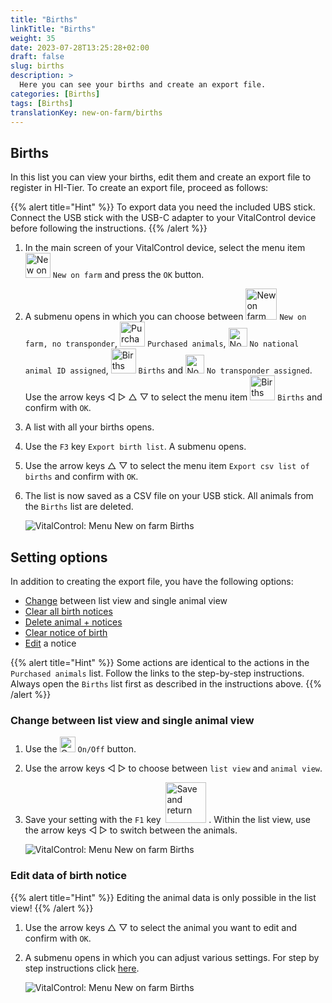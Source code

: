 ```yaml
---
title: "Births"
linkTitle: "Births"
weight: 35
date: 2023-07-28T13:25:28+02:00
draft: false
slug: births
description: >
  Here you can see your births and create an export file.
categories: [Births]
tags: [Births]
translationKey: new-on-farm/births
---
```

## Births

In this list you can view your births, edit them and create an export file to register in HI-Tier. To create an export file, proceed as follows:

{{% alert title="Hint" %}}
To export data you need the included UBS stick. Connect the USB stick with the USB-C adapter to your VitalControl device before following the instructions.
{{% /alert %}}

1. In the main screen of your VitalControl device, select the menu item <img src="/icons/main/new-on-farm.svg" width="40" align="bottom" alt="New on farm" /> `New on farm` and press the `OK` button.

2. A submenu opens in which you can choose between <img src="/icons/registration/new-on-farm-no-transponder.svg" width="50" align="bottom" alt="New on farm, no transponder" /> `New on farm, no transponder`, <img src="/icons/main/new-on-farm.svg" width="40" align="bottom" alt="Purchased animals" /> `Purchased animals`, <img src="/icons/registration/no-eartag-number.svg" width="30" align="bottom" alt="No national animal ID" /> `No national animal ID assigned`, <img src="/icons/main/births.svg" width="40" align="bottom" alt="Births" /> `Births` and <img src="/icons/registration/no-transponder.svg" width="30" align="bottom" alt="No transponder assigned" /> `No transponder assigned`. Use the arrow keys ◁ ▷ △ ▽ to select the menu item <img src="/icons/main/births.svg" width="40" align="bottom" alt="Births" /> `Births` and confirm with `OK`.

3. A list with all your births opens.

4. Use the `F3` key `Export birth list`. A submenu opens.

5. Use the arrow keys △ ▽ to select the menu item `Export csv list of births` and confirm with `OK`.

6. The list is now saved as a CSV file on your USB stick. All animals from the `Births` list are deleted.

    ![VitalControl: Menu New on farm Births](../images/births.png "Births")

## Setting options

In addition to creating the export file, you have the following options:

- [Change](#change-between-list-view-and-single-animal-view) between list view and single animal view
- [Clear all birth notices](../purchased-animals/#clear-all-purchase-notices)
- [Delete animal + notices](../purchased-animals/#delete-animal--purchase-notice)
- [Clear notice of birth](../purchased-animals/#clear-notice-of-purchase)
- [Edit](#edit-data-of-birth-notice) a notice

{{% alert title="Hint" %}}
Some actions are identical to the actions in the `Purchased animals` list. Follow the links to the step-by-step instructions. Always open the `Births` list first as described in the instructions above.
{{% /alert %}}

### Change between list view and single animal view

1. Use the <img src="/icons/gear.svg" width="25" align="bottom" alt="Gear" /> `On/Off` button.

2. Use the arrow keys ◁ ▷ to choose between `list view` and `animal view`.

3. Save your setting with the `F1` key &nbsp;<img src="/icons/footer/save_exit.svg" width="65" align="bottom" alt="Save and return" />&nbsp;. Within the list view, use the arrow keys ◁ ▷ to switch between the animals.

    ![VitalControl: Menu New on farm Births](../images/change.png "Change between list view and single animal view")

### Edit data of birth notice

{{% alert title="Hint" %}}
Editing the animal data is only possible in the list view!
{{% /alert %}}

1. Use the arrow keys △ ▽ to select the animal you want to edit and confirm with `OK`.

2. A submenu opens in which you can adjust various settings. For step by step instructions click [here](/en/docs/new/calving/#register-a-calving).

    ![VitalControl: Menu New on farm Births](../images/edit2.png "Edit a birth notice")
    